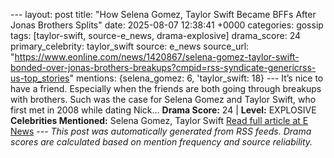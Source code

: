 --- layout: post title: "How Selena Gomez, Taylor Swift Became BFFs After Jonas Brothers Splits" date: 2025-08-07 12:38:41 +0000 categories: gossip tags: [taylor-swift, source-e_news, drama-explosive] drama_score: 24 primary_celebrity: taylor_swift source: e_news source_url: "https://www.eonline.com/news/1420867/selena-gomez-taylor-swift-bonded-over-jonas-brothers-breakups?cmpid=rss-syndicate-genericrss-us-top_stories" mentions: {selena_gomez: 6, 'taylor_swift: 18} --- It’s nice to have a friend. Especially when the friends are both going through breakups with brothers. Such was the case for Selena Gomez and Taylor Swift, who first met in 2008 while dating Nick... **Drama Score:** 24 | **Level:** EXPLOSIVE **Celebrities Mentioned:** Selena Gomez, Taylor Swift [Read full article at E News](https://www.eonline.com/news/1420867/selena-gomez-taylor-swift-bonded-over-jonas-brothers-breakups?cmpid=rss-syndicate-genericrss-us-top_stories) --- *This post was automatically generated from RSS feeds. Drama scores are calculated based on mention frequency and source reliability.*